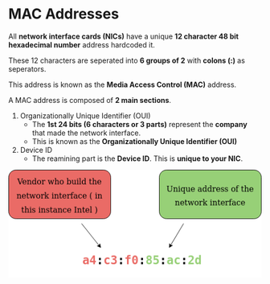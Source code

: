 # MAC Addresses

All **network interface cards (NICs)** have a unique  **12 character 48 bit hexadecimal number** address hardcoded it.

These 12 characters are seperated into **6 groups of 2** with **colons (:)** as seperators.

This address is known as the **Media Access Control (MAC)** address.

A MAC address is composed of **2 main sections**.
1. Organizationally Unique Identifier (OUI)
    - The **1st 24 bits (6 characters or 3 parts)** represent the **company** that made the network interface.
    - This is known as the **Organizationally Unique Identifier (OUI)**
2. Device ID
    - The reamining part is the **Device ID**. This is **unique to your NIC**.

[![MAC Address][1]][1]

[1]: ../images/networking/mac_address.png (mac_address.png)